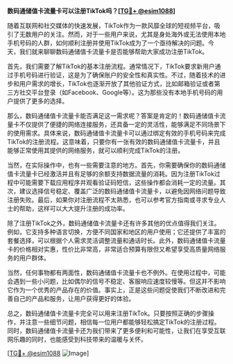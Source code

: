 **数码通储值卡流量卡可以注册TikTok吗？[[TG💪+ @esim1088](https://t.me/s/esim1088)]**

随着互联网和社交媒体的快速发展，TikTok作为一款风靡全球的短视频平台，吸引了无数用户的关注。然而，对于一些用户来说，尤其是身处海外或无法使用本地手机号码的人群，如何顺利注册并使用TikTok成为了一个亟待解决的问题。今天，我们就来聊聊数码通储值卡流量卡是否能够帮助大家成功注册TikTok。

首先，我们需要了解TikTok的基本注册流程。通常情况下，TikTok要求新用户通过手机号码进行验证，这是为了确保账户的安全性和真实性。不过，随着技术的进步和用户需求的增长，TikTok也逐渐开放了其他验证方式，比如邮箱验证或者第三方社交平台登录（如Facebook、Google等）。这为那些没有本地手机号码的用户提供了更多的选择。

那么，数码通储值卡流量卡能否满足这一需求呢？答案是肯定的！数码通储值卡流量卡不仅提供了便捷的网络连接服务，还具备一定的灵活性，能够满足不同场景下的使用需求。具体来说，数码通储值卡流量卡可以通过绑定有效的手机号码来完成TikTok的注册流程。这意味着，只要你有一张有效的数码通储值卡流量卡，并且能够正常使用其提供的网络服务，就可以顺利完成TikTok的注册。

当然，在实际操作中，也有一些需要注意的地方。首先，你需要确保你的数码通储值卡流量卡已经激活并且有足够的余额支持数据流量的消耗。因为注册TikTok过程中可能需要下载应用程序并观看验证码短信，这些操作都会消耗一定的流量。其次，建议选择信号稳定、覆盖广泛的数码通储值卡流量卡，以避免因网络问题导致注册失败。最后，如果你对注册流程不太熟悉，也可以参考官方指南或寻求专业人士的帮助，这样可以大大提升注册的成功率。

除了注册TikTok之外，数码通储值卡流量卡还有许多其他的优点值得我们关注。例如，它支持多种语言切换，方便不同国家和地区的用户使用；它还提供了丰富的套餐选择，可以根据个人需求灵活调整流量和通话时长。此外，数码通储值卡流量卡的价格相对实惠，性价比非常高，非常适合预算有限但又希望享受高质量网络服务的用户群体。

当然，任何事物都有两面性，数码通储值卡流量卡也不例外。在使用过程中，可能会遇到一些小问题，比如偶尔的信号不稳定、客服响应速度较慢等。但这并不影响它作为一个优秀的产品存在的价值。事实上，正是这些问题促使我们不断改进和完善自己的产品和服务，让用户获得更好的体验。

总之，数码通储值卡流量卡完全可以用来注册TikTok。只要按照正确的步骤操作，并注意一些细节问题，相信每一位用户都能够轻松搞定TikTok的注册过程。同时，数码通储值卡流量卡还为我们带来了更多便利和可能性，让我们在享受互联网乐趣的同时，也能感受到科技带来的温暖与关怀。

[[TG💪+ @esim1088](https://t.me/s/esim1088) ![Image](https://i.postimg.cc/4NQfJmqS/Snipaste-2025-05-13-00-14-12.png)]